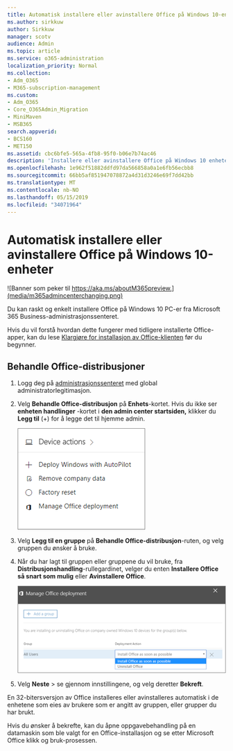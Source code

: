 ```yaml
---
title: Automatisk installere eller avinstallere Office på Windows 10-enheter
ms.author: sirkkuw
author: Sirkkuw
manager: scotv
audience: Admin
ms.topic: article
ms.service: o365-administration
localization_priority: Normal
ms.collection:
- Adm_O365
- M365-subscription-management
ms.custom:
- Adm_O365
- Core_O365Admin_Migration
- MiniMaven
- MSB365
search.appverid:
- BCS160
- MET150
ms.assetid: cbc6bfe5-565a-4fb8-95f0-b06e7b74ac46
description: 'Installere eller avinstallere Office på Windows 10 enheter fra Microsoft 365 Business administrasjonssenteret. '
ms.openlocfilehash: 1e962f51882ddfd97da566858a0a1e6fb56ecbb8
ms.sourcegitcommit: 66bb5af851947078872a4d31d3246e69f7dd42bb
ms.translationtype: MT
ms.contentlocale: nb-NO
ms.lasthandoff: 05/15/2019
ms.locfileid: "34071964"
---
```

# <a name="automatically-install-or-uninstall-office-on-windows-10-devices"></a>Automatisk installere eller avinstallere Office på Windows 10-enheter

![Banner som peker til https://aka.ms/aboutM365preview.](media/m365admincenterchanging.png)

Du kan raskt og enkelt installere Office på Windows 10 PC-er fra Microsoft 365 Business-administrasjonssenteret.
  
Hvis du vil forstå hvordan dette fungerer med tidligere installerte Office-apper, kan du lese [Klargjøre for installasjon av Office-klienten](prepare-for-office-client-deployment.md) før du begynner. 
  
## <a name="manage-office-deployments"></a>Behandle Office-distribusjoner

1. Logg deg på [administrasjonssenteret](https://aka.ms/bcsportal) med global administratorlegitimasjon. 
    
2. Velg **Behandle Office-distribusjon** på **Enhets**-kortet.
      Hvis du ikke ser **enheten handlinger** -kortet i **den admin center startsiden,** klikker du **Legg til** (+) for å legge det til hjemme admin.
    
    ![Screenshot of the Devices card in the admin center](media/9982e784-dbf9-4a76-a159-bb3e2e5aa23f.png)
  
3. Velg **Legg til en gruppe** på **Behandle Office-distribusjon**-ruten, og velg gruppen du ønsker å bruke.
    
4. Når du har lagt til gruppen eller gruppene du vil bruke, fra **Distribusjonshandling**-rullegardinet, velger du enten **Installere Office så snart som mulig** eller **Avinstallere Office**.
    
    ![In the Manage Office deployment pane, choose either Install Office as soon as possible, or Uninstall Office.](media/00f24a61-1848-40c0-b037-78d726c7d757.png)
  
5. Velg **Neste** \> se gjennom innstillingene, og velg deretter **Bekreft**.
    
En 32-bitersversjon av Office installeres eller avinstalleres automatisk i de enhetene som eies av brukere som er angitt av gruppen, eller grupper du har brukt.
  
Hvis du ønsker å bekrefte, kan du åpne oppgavebehandling på en datamaskin som ble valgt for en Office-installasjon og se etter Microsoft Office klikk og bruk-prosessen.
  


